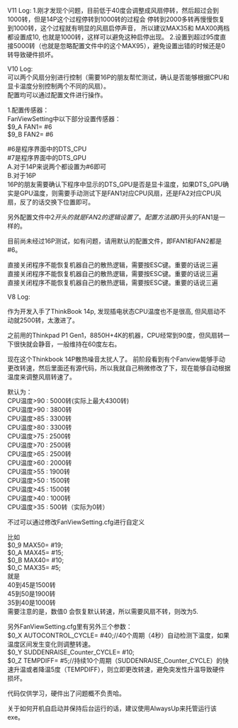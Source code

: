 V11 Log:
1.刚才发现个问题，目前低于40度会调整成风扇停转，然后超过会到1000转，但是14P这个过程停转到1000转的过程会 停转到2000多转再慢慢恢复到1000转，这个过程就有明显的风扇启停声音，
所以建议MAX35和 MAX00两档都设置成10, 也就是1000转，这样可以避免这种启停出现。
2.设置到超过95度直接5000转（也就是忽略配置文件中的这个MAX95），避免设置出错的时候还是0转导致硬件损坏。

V10 Log:  
可以两个风扇分别进行控制（需要16P的朋友帮忙测试，确认是否能够根据CPU和显卡温度分别控制两个不同的风扇）。  
配置均可以通过配置文件进行操作。  
  
  
1.配置传感器：  
FanViewSetting中以下部分设置传感器：  
$9_A FAN1= #6  
$9_B FAN2= #6  
  
  
#6是程序界面中的DTS_CPU  
#7是程序界面中的DTS_GPU  
A.对于14P来说两个都设置为#6即可  
B.对于16P  
16P的朋友需要确认下程序中显示的DTS_GPU是否是显卡温度，如果DTS_GPU确实是GPU温度，则需要手动测试下是FAN1对应CPU风扇，还是FA2对应CPU风扇，反了的话交换下位置即可。  
  

另外配置文件中$2开头的就是FAN2的逻辑设置了。配置方法跟$0开头的FAN1是一样的。  
  

目前尚未经过16P测试，如有问题，请用默认的配置文件，即FAN1和FAN2都是#6。  
  

直接关闭程序不能恢复机器自己的散热逻辑，需要按ESC键。重要的话说三遍  
直接关闭程序不能恢复机器自己的散热逻辑，需要按ESC键。重要的话说三遍  
直接关闭程序不能恢复机器自己的散热逻辑，需要按ESC键。重要的话说三遍  
  
 
V8 Log:  
  
作为开发入手了ThinkBook 14p, 发现插电状态CPU温度也不是很高, 但风扇动不动就2500转，太激进了。    
  
之前用的Thinkpad P1 Gen1，8850H+4K的机器，CPU经常到90度，但风扇转一下很快就会静音，一般维持在60度左右。  
  
现在这个Thinkbook 14P散热噪音太扰人了。 前阶段看到有个Fanview能够手动更改转速，然后里面还有源代码，所以我就自己稍微修改了下，现在能够自动根据温度来调整风扇转速了。  
  

默认为：    
CPU温度>90 : 5000转(实际上最大4300转)  
CPU温度>90 : 3800转    
CPU温度>85 : 3300转  
CPU温度>80 : 3300转  
CPU温度>75 : 2500转  
CPU温度>70 : 2500转  
CPU温度>65 : 2500转   
CPU温度>60 : 2000转  
CPU温度>55 : 1900转  
CPU温度>50 : 1500转  
CPU温度>45 : 1500转  
CPU温度>40 : 1000转  
CPU温度>35 : 500转（实际为0转）  
  
不过可以通过修改FanViewSetting.cfg进行自定义  
  
比如  
$0_9 MAX50= #19;  
$0_A MAX45= #15;  
$0_B MAX40= #10;  
$0_C MAX35= #5;  
就是  
40到45是1500转  
45到50是1900转  
35到40是1000转  
需要注意的是，数值0 会恢复默认转速，所以需要风扇不转，则改为5.  
  
另外FanViewSetting.cfg里有另外三个参数：  
$0_X AUTOCONTROL_CYCLE= #40;//40个周期（4秒）自动检测下温度，如果温度区间发生变化则调整转速。  
$0_Y SUDDENRAISE_Counter_CYCLE= #10;  
$0_Z TEMPDIFF= #5;//持续10个周期（SUDDENRAISE_Counter_CYCLE）的快速升温或者降温5度（TEMPDIFF），则立即更改转速，避免突发性升温导致硬件损坏。  





  

代码仅供学习，硬件出了问题概不负责哈。  

关于如何开机自启动并保持后台运行的话，建议使用AlwaysUp来托管运行该exe。
